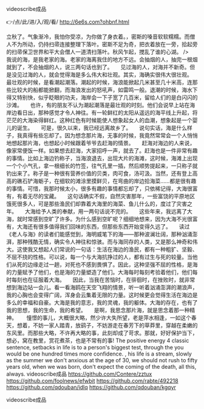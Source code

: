 
videoscribe成品




👉/点/此/进/入/观/看/ http://6e6s.com?ohbnf.html




立秋了。气象渐冷，我怕你受凉，为你做了身衣着。，密斯的嗓音软软糯糯。而僧人不为所动，仍持扫帚连接整理下落叶。密斯不足为奇，把衣着放在一旁，拾起旁的扫帚保卫世界和平大会僧人一道清扫落叶。秋风乍起，搅乱了谁的心湖。
/>　　我说的海，是我老家的海。老家的海离我住的地方不远。会抽烟的人，抽完一根烟就到了，不会抽烟的人，说三两句话也到了。　　见过海的人，对海并不新奇。但是没见过海的人，就会觉得海是多么伟大和壮观。其实，海确实很伟大很壮观。　　最壮观的时候，是看潮起潮落。潮起的时候，海浪能掀起几米甚至几十米高，连那些比较大的船都能掀翻，而海浪发出的怒吼声，如雷鸣一般。退潮的时候，海水下得又特别快，似乎眨眼的功夫，海岸会一下子宽了几百米，留给人们的是白闪闪的沙滩。　　也许，有的朋友不认为潮起潮落是最壮观的时刻。他们会说早上站在海岸边看日出，那种感觉才令人神往。有一轮鲜红的太阳从遥远的海平线上升起，将茫茫的大海染得鲜红。这种红色有时候能使人想象起女人的血潮，想象起是一个婴儿的诞生。　　可是，很久以来，我已经远离故乡了。　　说句实话，海是什么样子，我真得有些忘却了。因为想念那片海，无事的时候，我竟然常常会一个人悄悄地想起那片海，也想起小时候跟着爷爷去赶海的情景。　　赶海对海边的人来说，像家常便饭一样。如果想去赶海，大家招呼一声，就去了。赶海也是一件非常有趣的事情。比如上海边钓称子，当海浪退去，出现大片的海滩，这时候，海滩上出现一个个小气孔，拿一根细长的竹签，往气孔里一插，然后顺势提起来，一只称子就钓出来了。称子是一种很有营养价值的贝类，肉可食，汤可汲。当然，还有登上高高的礁石铲海蛎子，在细软的滩涂里摸鲜贝，在弯曲的岸边拾海菜……都是很有趣的事情。可惜，我那时候太小，很多有趣的事情都忘却了，只依稀记得，大海很富有，有着无尽的宝藏。　　这句话确实不假，自然灾害那年，一些富饶的平原地区饿死很多人，可是那些渔民们却靠着大海里的海菜、鱼儿什么的，度过了灾害之年。　　大海给予人类的奉献，用一两句话说不完的。　　这些年来，我远离了大海，就时常感到空旷了许多。为什么感到空旷呢？细细地想来，因为大海不光很富有，大海还有很多值得我们回味的东西，但那些东西开始变得久远了。　　读过《老人与海》的读者们能感觉到，海明威笔下的海——那种波澜壮阔，那种汹涌澎湃，那种残酷无情，确实令人神往和惊骇。而与海同存的人类，又是那么神奇和伟大。这使我又想起人们常说的一句话：生活在海边的渔民，都有一种粗犷、坚毅、不屈不挠的性格。可以说，每一个与大海抗挣过的人，都有过生与死的较量。当他们从死的边缘走过一趟，对死也不感到畏惧了。因此，这种坚强不屈的性格，是海的力量赋予了他们，也是海的力量塑造了他们。大海每时每刻考验着他们，他们每时每刻也在征服着大海。　　因此，当我在苦恼时，在徘徊时，在挫败时，就非常想到海边站一会儿。看一看海鸥在天空飞翔的情景，听一听着汹涌澎湃的潮浪声，我的心胸也会变得广阔，浑身会云集着无限的力量。这时候更会觉得生活在海边是多么的幸福和自豪。大海是我的意志，我的灵魂，我的躯体。大海的存在，也有了我的思想，我的生命，我的希望。　　是啊，我思念那片海，就是思念着那一种精神。　　
憧憬的事儿，大概很大略，然少许大失所望，老是萍水相逢，一如这个春天，想着，不妨一家人踏青，放鹞子，不妨游走在春芳下的草莽里，穿越在柔嫩的东风里。而那些大略，不许再大略的事，此刻却成了苛求。那就，好好保护当下，想必，窝在教里，赏花煮茶，也是不常有的事!
The positive energy 4 classic sentence, setbacks in life is to a person's biggest test, through the you would be one hundred times more confidence.
, his life is a stream, slowly as the summer we don't anxious at the age of 30, we should not rush to fifty years old, when we was born, don't expect the coming of the death, all this, always.
videoscribe成品 https://github.com/Contere/zztux
https://github.com/foolnews/efwbit
https://github.com/rabte/492218
https://github.com/qdouban/idlq
https://github.com/qdouban/kgqyr





videoscribe成品
